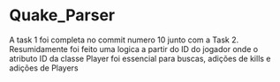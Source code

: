 # Quake_Parser
A task 1 foi completa no commit numero 10 junto com a Task 2. 
  Resumidamente foi feito uma logica a partir do ID do jogador onde o atributo ID da classe Player foi essencial para buscas, adições de kills e adições de Players
